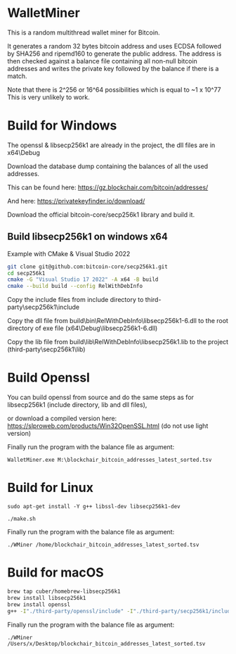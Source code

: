 # WalletMiner

This is a random multithread wallet miner for Bitcoin.

It generates a random 32 bytes bitcoin address and uses ECDSA followed by SHA256 and ripemd160 to generate the public address.
The address is then checked against a balance file containing all non-null bitcoin addresses and writes the private key followed by the balance if there is a match.

Note that there is 2^256 or 16^64 possibilities which is equal to ~1 x 10^77
This is very unlikely to work.

# Build for Windows

The openssl & libsecp256k1 are already in the project, the dll files are in x64\Debug

Download the database dump containing the balances of all the used addresses.

This can be found here: https://gz.blockchair.com/bitcoin/addresses/

And here: https://privatekeyfinder.io/download/

Download the official bitcoin-core/secp256k1 library and build it.

## Build libsecp256k1 on windows x64

Example with CMake & Visual Studio 2022

```bash
git clone git@github.com:bitcoin-core/secp256k1.git
cd secp256k1
cmake -G "Visual Studio 17 2022" -A x64 -B build
cmake --build build --config RelWithDebInfo
```

Copy the include files from include directory to third-party\secp256k1\include

Copy the dll file from build\bin\RelWithDebInfo\libsecp256k1-6.dll to the root directory of exe file (x64\Debug\libsecp256k1-6.dll)

Copy the lib file from build\lib\RelWithDebInfo\libsecp256k1.lib to the project (third-party\secp256k1\lib)

# Build Openssl

You can build openssl from source and do the same steps as for libsecp256k1 (include directory, lib and dll files),

or download a compiled version here: https://slproweb.com/products/Win32OpenSSL.html (do not use light version)

Finally run the program with the balance file as argument:

`WalletMiner.exe M:\blockchair_bitcoin_addresses_latest_sorted.tsv`

# Build for Linux

`sudo apt-get install -Y g++ libssl-dev libsecp256k1-dev`

`./make.sh`

Finally run the program with the balance file as argument:

`./WMiner /home/blockchair_bitcoin_addresses_latest_sorted.tsv`

# Build for macOS

```bash
brew tap cuber/homebrew-libsecp256k1
brew install libsecp256k1
brew install openssl
g++ -I"./third-party/openssl/include" -I"./third-party/secp256k1/include" -L"/opt/homebrew/lib" -L"/opt/homebrew/opt/openssl/lib" -pthread --std="c++17" "./WalletMiner/WalletMiner.cpp" -lsecp256k1 -lcrypto -lssl -o ./WMiner
```

Finally run the program with the balance file as argument:

`./WMiner /Users/x/Desktop/blockchair_bitcoin_addresses_latest_sorted.tsv`